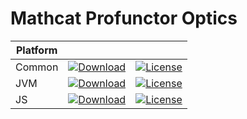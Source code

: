 # Mathcat Profunctor Optics

|Platform|||
|---|---|---|
|Common|[![Download](https://api.bintray.com/packages/evoleq/maven/mathcat-profunctor-optics/images/download.svg?version=1.0.2) ](https://bintray.com/evoleq/maven/mathcat-profunctor-optics/1.0.2/link)| [![License](https://img.shields.io/badge/License-Apache%202.0-blue.svg)](https://opensource.org/licenses/Apache-2.0)|
|JVM|[ ![Download](https://api.bintray.com/packages/evoleq/maven/mathcat-profunctor-optics-jvm/images/download.svg?version=1.0.2) ](https://bintray.com/evoleq/maven/mathcat-profunctor-optics-jvm/1.0.2/link)|  [![License](https://img.shields.io/badge/License-Apache%202.0-blue.svg)](https://opensource.org/licenses/Apache-2.0) |
|JS|[ ![Download](https://api.bintray.com/packages/evoleq/maven/mathcat-profunctor-optics-js/images/download.svg?version=1.0.2) ](https://bintray.com/evoleq/maven/mathcat-profunctor-optics-js/1.0.2/link)|  [![License](https://img.shields.io/badge/License-Apache%202.0-blue.svg)](https://opensource.org/licenses/Apache-2.0) |

